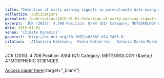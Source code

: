 ```yaml
---
title: "Detection of early warning signals in paleoclimate data using a genetic time series segmentation algorithm"
collection: publications
permalink: /publication/2015-01-01-Detection-of-early-warning-signals-in-paleoclimate-data-using-a-genetic-time-series-segmentation-algorithm
excerpt: 'JCR (2015): 4.708 Position: 8/84 (Q1) Category: METEOROLOGY &amp; ATMOSPHERIC SCIENCES'
date: 2015-01-01
venue: 'Climate Dynamics'
paperurl: 'http://dx.doi.org/10.1007/s00382-014-2405-0'
citation: ' Athanasia Nikolaou,  Pedro Gutiérrez,  Antonio Durán-Rosal,  Isabelle Dicaire,  Francisco Fernandez-Navarro,  César Hervás-Martínez, &quot;Detection of early warning signals in paleoclimate data using a genetic time series segmentation algorithm.&quot; Climate Dynamics, 2015.'
---
```

JCR (2015): 4.708 Position: 8/84 (Q1) Category: METEOROLOGY {\&amp;} ATMOSPHERIC SCIENCES

[Access paper here](http://dx.doi.org/10.1007/s00382-014-2405-0){:target="_blank"}
